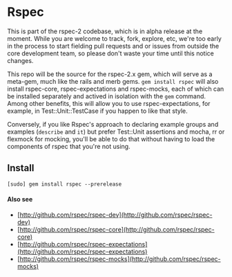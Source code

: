 # Rspec 

This is part of the rspec-2 codebase, which is in alpha release at the moment.
While you are welcome to track, fork, explore, etc, we're too early in the
process to start fielding pull requests and or issues from outside the core
development team, so please don't waste your time until this
notice changes.

This repo will be the source for the rspec-2.x gem, which will serve as a
meta-gem, much like the rails and merb gems. `gem install rspec` will also
install rspec-core, rspec-expectations and rspec-mocks, each of which can be
installed separately and actived in isolation with the `gem` command. Among
other benefits, this will allow you to use rspec-expectations, for example, in
Test::Unit::TestCase if you happen to like that style.

Conversely, if you like Rspec's approach to declaring example groups and
examples (`describe` and `it`) but prefer Test::Unit assertions and mocha, rr
or flexmock for mocking, you'll be able to do that without having to load the
components of rspec that you're not using.

## Install

    [sudo] gem install rspec --prerelease

#### Also see

* [http://github.com/rspec/rspec-dev](http://github.com/rspec/rspec-dev)
* [http://github.com/rspec/rspec-core](http://github.com/rspec/rspec-core)
* [http://github.com/rspec/rspec-expectations](http://github.com/rspec/rspec-expectations)
* [http://github.com/rspec/rspec-mocks](http://github.com/rspec/rspec-mocks)
